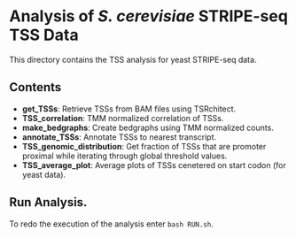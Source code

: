 # Analysis of *S. cerevisiae* STRIPE-seq TSS Data

This directory contains the TSS analysis for yeast STRIPE-seq data.

## Contents

- **get_TSSs**: Retrieve TSSs from BAM files using TSRchitect.
- **TSS_correlation**: TMM normalized correlation of TSSs.
- **make_bedgraphs**: Create bedgraphs using TMM normalized counts.
- **annotate_TSSs**: Annotate TSSs to nearest transcript.
- **TSS_genomic_distribution**: Get fraction of TSSs that are promoter proximal while iterating through global threshold values.
- **TSS_average_plot**: Average plots of TSSs cenetered on start codon (for yeast data).

## Run Analysis.

To redo the execution of the analysis enter `bash RUN.sh`.
